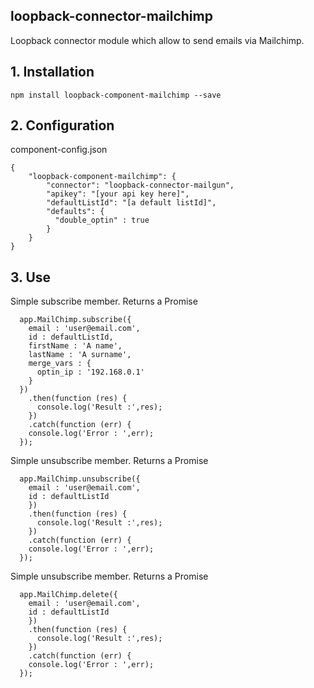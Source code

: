 ## loopback-connector-mailchimp

Loopback connector module which allow to send emails via Mailchimp.

## 1. Installation

````
npm install loopback-component-mailchimp --save
````

## 2. Configuration

component-config.json

    {
        "loopback-component-mailchimp": {
            "connector": "loopback-connector-mailgun",
            "apikey": "[your api key here]",
            "defaultListId": "[a default listId]",
            "defaults": {
              "double_optin" : true
            }
        }
    }

## 3. Use

Simple subscribe member. Returns a Promise

      app.MailChimp.subscribe({
        email : 'user@email.com',
        id : defaultListId,
        firstName : 'A name',
        lastName : 'A surname',
        merge_vars : {
          optin_ip : '192.168.0.1'
        }
      })
        .then(function (res) {
          console.log('Result :',res);
        })
        .catch(function (err) {
        console.log('Error : ',err);
      });

Simple unsubscribe member. Returns a Promise

      app.MailChimp.unsubscribe({
        email : 'user@email.com',
        id : defaultListId
        })
        .then(function (res) {
          console.log('Result :',res);
        })
        .catch(function (err) {
        console.log('Error : ',err);
      });

Simple unsubscribe member. Returns a Promise

      app.MailChimp.delete({
        email : 'user@email.com',
        id : defaultListId
        })
        .then(function (res) {
          console.log('Result :',res);
        })
        .catch(function (err) {
        console.log('Error : ',err);
      });